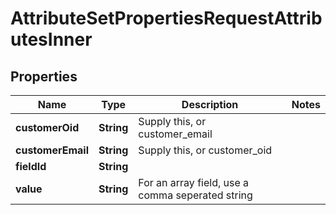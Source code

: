 

# AttributeSetPropertiesRequestAttributesInner


## Properties

| Name | Type | Description | Notes |
|------------ | ------------- | ------------- | -------------|
|**customerOid** | **String** | Supply this, or customer_email |  |
|**customerEmail** | **String** | Supply this, or customer_oid |  |
|**fieldId** | **String** |  |  |
|**value** | **String** | For an array field, use a comma seperated string |  |



